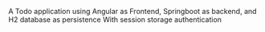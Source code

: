 A Todo application using Angular as Frontend, Springboot as backend, and H2 database as persistence
With session storage authentication
